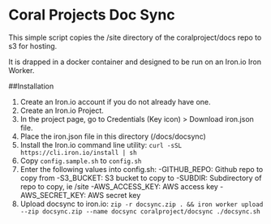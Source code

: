# Coral Projects Doc Sync

This simple script copies the /site directory of the coralproject/docs repo to s3 for hosting. 

It is drapped in a docker container and designed to be run on an Iron.io Iron Worker.

##Installation

1. Create an Iron.io account if you do not already have one.
2. Create an Iron.io Project.
3. In the project page, go to Credentials (Key icon) > Download iron.json file.
4. Place the iron.json file in this directory (/docs/docsync)
5. Install the Iron.io command line utility:
  `curl -sSL https://cli.iron.io/install | sh`
6. Copy `config.sample.sh` to `config.sh`
7. Enter the following values into config.sh:
  -GITHUB_REPO: Github repo to copy from
  -S3_BUCKET: S3 bucket to copy to
  -SUBDIR: Subdirectory of repo to copy, ie /site
  -AWS_ACCESS_KEY: AWS access key
  -AWS_SECRET_KEY: AWS secret key 
8. Upload docsync to iron.io:
 `zip -r docsync.zip . && iron worker upload --zip docsync.zip --name docsync coralproject/docsync ./docsync.sh`

